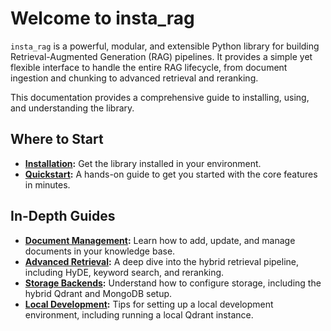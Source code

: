 # Welcome to insta_rag

`insta_rag` is a powerful, modular, and extensible Python library for building Retrieval-Augmented Generation (RAG) pipelines. It provides a simple yet flexible interface to handle the entire RAG lifecycle, from document ingestion and chunking to advanced retrieval and reranking.

This documentation provides a comprehensive guide to installing, using, and understanding the library.

## Where to Start

*   **[Installation](./installation.md):** Get the library installed in your environment.
*   **[Quickstart](./quickstart.md):** A hands-on guide to get you started with the core features in minutes.

## In-Depth Guides

*   **[Document Management](./guides/document-management.md):** Learn how to add, update, and manage documents in your knowledge base.
*   **[Advanced Retrieval](./guides/retrieval.md):** A deep dive into the hybrid retrieval pipeline, including HyDE, keyword search, and reranking.
*   **[Storage Backends](./guides/storage-backends.md):** Understand how to configure storage, including the hybrid Qdrant and MongoDB setup.
*   **[Local Development](./guides/local-development.md):** Tips for setting up a local development environment, including running a local Qdrant instance.
